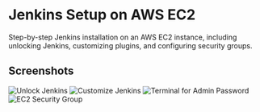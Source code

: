 # Jenkins Setup on AWS EC2

Step-by-step Jenkins installation on an AWS EC2 instance, including unlocking Jenkins, customizing plugins, and configuring security groups.

## Screenshots

![Unlock Jenkins](screenshots/1000172003.jpg)
![Customize Jenkins](screenshots/1000172004.jpg)
![Terminal for Admin Password](screenshots/1000172005.jpg)
![EC2 Security Group](screenshots/1000172002.jpg)
